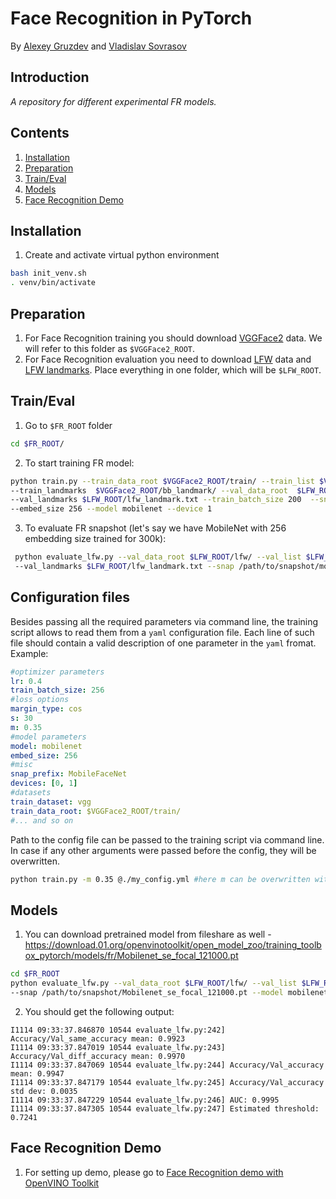 # Face Recognition in PyTorch

By [Alexey Gruzdev](https://www.linkedin.com/in/alexey-gruzdev-454399128/) and [Vladislav Sovrasov](https://www.linkedin.com/in/%D0%B2%D0%BB%D0%B0%D0%B4%D0%B8%D1%81%D0%BB%D0%B0%D0%B2-%D1%81%D0%BE%D0%B2%D1%80%D0%B0%D1%81%D0%BE%D0%B2-173b23104/)

## Introduction

*A repository for different experimental FR models.*

## Contents
1. [Installation](#installation)
2. [Preparation](#preparation)
3. [Train/Eval](#traineval)
4. [Models](#models)
5. [Face Recognition Demo](#demo)

## Installation
1. Create and activate virtual python environment
```bash
bash init_venv.sh
. venv/bin/activate
```




## Preparation

1. For Face Recognition training you should download [VGGFace2](http://www.robots.ox.ac.uk/~vgg/data/vgg_face2/) data. We will refer to this folder as `$VGGFace2_ROOT`.
2. For Face Recognition evaluation you need to download [LFW](http://vis-www.cs.umass.edu/lfw/) data and [LFW landmarks](https://github.com/clcarwin/sphereface_pytorch/blob/master/data/lfw_landmark.txt).  Place everything in one folder, which will be `$LFW_ROOT`.




## Train/Eval
1. Go to `$FR_ROOT` folder
```bash
cd $FR_ROOT/
```

2. To start training FR model:
```bash
python train.py --train_data_root $VGGFace2_ROOT/train/ --train_list $VGGFace2_ROOT/meta/train_list.txt
--train_landmarks  $VGGFace2_ROOT/bb_landmark/ --val_data_root  $LFW_ROOT/lfw/ --val_list $LFW_ROOT/pairs.txt  
--val_landmarks $LFW_ROOT/lfw_landmark.txt --train_batch_size 200  --snap_prefix mobilenet_256 --lr 0.35
--embed_size 256 --model mobilenet --device 1
```

3. To evaluate FR snapshot (let's say we have MobileNet with 256 embedding size trained for 300k):
```bash
 python evaluate_lfw.py --val_data_root $LFW_ROOT/lfw/ --val_list $LFW_ROOT/pairs.txt
 --val_landmarks $LFW_ROOT/lfw_landmark.txt --snap /path/to/snapshot/mobilenet_256_300000.pt --model mobilenet --embed_size 256
```

## Configuration files
Besides passing all the required parameters via command line, the training script allows to read them from a `yaml` configuration file.
Each line of such file should contain a valid description of one parameter in the `yaml` fromat.
Example:
```yml
#optimizer parameters
lr: 0.4
train_batch_size: 256
#loss options
margin_type: cos
s: 30
m: 0.35
#model parameters
model: mobilenet
embed_size: 256
#misc
snap_prefix: MobileFaceNet
devices: [0, 1]
#datasets
train_dataset: vgg
train_data_root: $VGGFace2_ROOT/train/
#... and so on
```
Path to the config file can be passed to the training script via command line. In case if any other arguments were passed before the config, they will be overwritten.
```bash
python train.py -m 0.35 @./my_config.yml #here m can be overwritten with the value from my_config.yml
```



## Models

1. You can download pretrained model from fileshare as well - https://download.01.org/openvinotoolkit/open_model_zoo/training_toolbox_pytorch/models/fr/Mobilenet_se_focal_121000.pt
```bash
cd $FR_ROOT
python evaluate_lfw.py --val_data_root $LFW_ROOT/lfw/ --val_list $LFW_ROOT/pairs.txt --val_landmarks $LFW_ROOT/lfw_landmark.txt
--snap /path/to/snapshot/Mobilenet_se_focal_121000.pt --model mobilenet --embed_size 256
```

2. You should get the following output:
```
I1114 09:33:37.846870 10544 evaluate_lfw.py:242] Accuracy/Val_same_accuracy mean: 0.9923
I1114 09:33:37.847019 10544 evaluate_lfw.py:243] Accuracy/Val_diff_accuracy mean: 0.9970
I1114 09:33:37.847069 10544 evaluate_lfw.py:244] Accuracy/Val_accuracy mean: 0.9947
I1114 09:33:37.847179 10544 evaluate_lfw.py:245] Accuracy/Val_accuracy std dev: 0.0035
I1114 09:33:37.847229 10544 evaluate_lfw.py:246] AUC: 0.9995
I1114 09:33:37.847305 10544 evaluate_lfw.py:247] Estimated threshold: 0.7241
```

## Face Recognition Demo

1. For setting up demo, please go to [Face Recognition demo with OpenVINO Toolkit](./demo/README.md)
